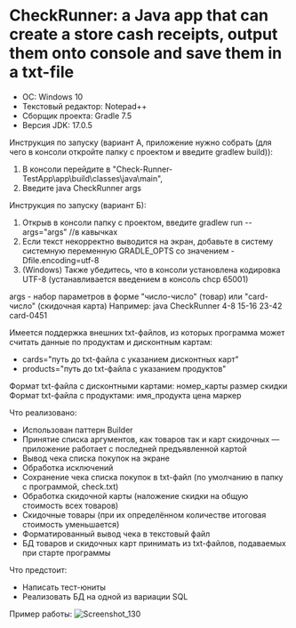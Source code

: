 # CheckRunner: a Java app that can create a store cash receipts, output them onto console and save them in a txt-file

+ OC: Windows 10
+ Текстовый редактор: Notepad++
+ Сборщик проекта: Gradle 7.5
+ Версия JDK: 17.0.5 

Инструкция по запуску (вариант А, приложение нужно собрать (для чего в консоли откройте папку с проектом и введите gradlew build)):
1. В консоли перейдите в "Check-Runner-TestApp\app\build\classes\java\main",
2. Введите java CheckRunner args

Инструкция по запуску (вариант Б):
1. Открыв в консоли папку с проектом, введите gradlew run --args="args" //в кавычках
2. Если текст некорректно выводится на экран, добавьте в систему системную переменную GRADLE_OPTS со значением -Dfile.encoding=utf-8
3. (Windows) Также убедитесь, что в консоли установлена кодировка UTF-8 (устанавливается введением в консоль chcp 65001)

args - набор параметров в форме "число-число" (товар) или "card-число" (скидочная карта)
Например: java CheckRunner 4-8 15-16 23-42 card-0451

Имеется поддержка внешних txt-файлов, из которых программа может считать данные по продуктам и дисконтным картам:
+ cards="путь до txt-файла с указанием дисконтных карт"
+ products="путь до txt-файла с указанием продуктов"

Формат txt-файла с дисконтными картами: номер_карты размер скидки
Формат txt-файла с продуктами: имя_продукта цена маркер

Что реализовано:
* Использован паттерн Builder
* Принятие списка аргументов, как товаров так и карт скидочных — приложение работает с последней предъявленной картой
* Вывод чека списка покупок на экране
* Обработка исключений
* Сохранение чека списка покупок в txt-файл (по умолчанию в папку с программой, check.txt)
* Обработка скидочной карты (наложение скидки на общую стоимость всех товаров)
* Скидочные товары (при их определённом количестве итоговая стоимость уменьшается)
* Форматированный вывод чека в текстовый файл
* БД товаров и скидочных карт принимать из txt-файлов, подаваемых при старте программы

Что предстоит:
* Написать тест-юниты
* Реализовать БД на одной из вариации SQL

Пример работы:
![Screenshot_130](https://user-images.githubusercontent.com/5257092/211065165-883a216a-1821-441e-86d6-5581af9eab62.png)


